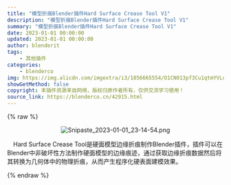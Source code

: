 ```yaml
---
title: "模型折痕Blender插件Hard Surface Crease Tool V1"
description: "模型折痕Blender插件Hard Surface Crease Tool V1"
summary: "模型折痕Blender插件Hard Surface Crease Tool V1"
date: 2023-01-01 00:00:00
updated: 2023-01-01 00:00:00
author: blenderit
tags: 
    - 其他插件
categories:
    - blenderco
img: https://img.alicdn.com/imgextra/i3/1856665554/O1CN013pf3Cu1qtmYVLuPuQ_!!1856665554.png
showGetMethod: false
copyright: 本插件资源来自网络，版权归原作者所有，仅供交流学习使用！
source_link: https://blenderco.cn/42915.html
---
```


{% raw %}
<p style="text-align: center;"><img src="https://img.alicdn.com/imgextra/i3/1856665554/O1CN013pf3Cu1qtmYVLuPuQ_!!1856665554.png" alt="Snipaste_2023-01-01_23-14-54.png"></p><p>　Hard Surface Crease Tool是硬面模型边缘折痕制作Blender插件，插件可以在Blender中非破坏性方法制作硬面模型的边缘痕迹，通过获取边缘折痕数据然后将其转换为几何体中的物理折痕，从而产生程序化硬表面建模效果。</p>
<div style="display: none">blenderco</div>
{% endraw %}